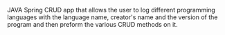 JAVA Spring CRUD app that allows the user to log different programming 
languages with the language name, creator's name and the version of the 
program and then preform the various CRUD methods on it.
